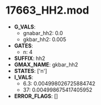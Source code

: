 # 17663_HH2.mod

- **G_VALS**:
  - gnabar_hh2: 0.0
  - gkbar_hh2: 0.005
- **GATES**:
  - n: 4
- **SUFFIX**: hh2
- **GMAX_NAME**: gkbar_hh2
- **STATES**: ['n']
- **I_VALS**:
  - 6.3: 0.004998026725884742
  - 37: 0.004998675417405952
- **ERROR_FLAGS**: []
